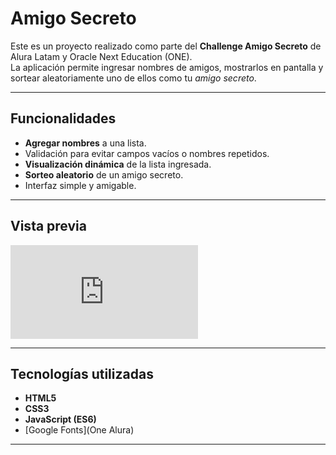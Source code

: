 # Amigo Secreto

Este es un proyecto realizado como parte del **Challenge Amigo Secreto** de Alura Latam y Oracle Next Education (ONE).  
La aplicación permite ingresar nombres de amigos, mostrarlos en pantalla y sortear aleatoriamente uno de ellos como tu *amigo secreto*.

---

## Funcionalidades

- **Agregar nombres** a una lista.
- Validación para evitar campos vacíos o nombres repetidos.
- **Visualización dinámica** de la lista ingresada.
- **Sorteo aleatorio** de un amigo secreto.
- Interfaz simple y amigable.

---

## Vista previa

![Pantalla del proyecto](http://127.0.0.1:5500/challenge-amigo-secreto_esp-main/index.html)

---

## Tecnologías utilizadas

- **HTML5**
- **CSS3**
- **JavaScript (ES6)**
- [Google Fonts](One Alura)

---


